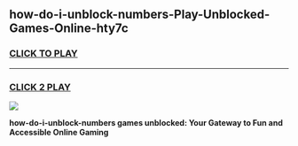 
## how-do-i-unblock-numbers-Play-Unblocked-Games-Online-hty7c
<h3>
<a href="https://premium76.site?title=how-do-i-unblock-numbers&ref=25A">CLICK TO PLAY</a></h3>
<hr>

<h3>
<a href="https://premium76.site?title=how-do-i-unblock-numbers&ref=25A">CLICK 2 PLAY</a>
  
</h3>

<a href="https://premium76.site?title=how-do-i-unblock-numbers&ref=25A"><img src="https://clearcache.store/games.png"></a>


**how-do-i-unblock-numbers games unblocked: Your Gateway to Fun and Accessible Online Gaming**
